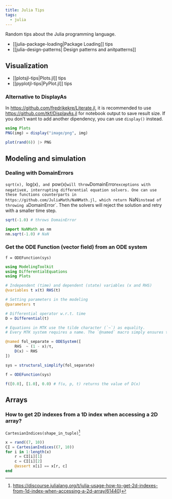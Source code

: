 ```yaml
---
title: Julia Tips
tags:
  - julia
---
```


Random tips about the Julia programming language.

+ [[julia-package-loading|Package Loading]] tips
+ [[julia-design-patterns| Design patterns and anitpatterns]]

## Visualization

+ [[plotsjl-tips|Plots.jl]] tips
+ [[pyplotjl-tips|PyPlot.jl]] tips

### Alternative to DisplayAs

In https://github.com/fredrikekre/Literate.jl, it is recommended to use https://github.com/tkf/DisplayAs.jl for notebook output to save result size. If you don't want to add another dipendency, you can use `display()` instead.

```julia
using Plots
PNG(img) = display("image/png", img)

plot(rand(6)) |> PNG
```

## Modeling and simulation

### Dealing with DomainErrors

`sqrt(x), `log(x)`, and `pow(x)` will throw `DomainError` exceptions with negative `x`, interrupting differential equation solvers. One can use these functions counterparts in https://github.com/JuliaMath/NaNMath.jl, which return `NaN` instead of throwing a `DomainError`. Then the solvers will reject the solution and retry with a smaller time step.

```julia
sqrt(-1.0) # throws DomainError

import NaNMath as nm
nm.sqrt(-1.0) # NaN
```

### Get the ODE Function (vector field) from an ODE system

`f = ODEFunction(sys)`

```julia
using ModelingToolkit
using DifferentialEquations
using Plots

# Independent (time) and dependent (state) variables (x and RHS)
@variables t x(t) RHS(t)

# Setting parameters in the modeling
@parameters τ

# Differential operator w.r.t. time
D = Differential(t)

# Equations in MTK use the tilde character (`~`) as equality.
# Every MTK system requires a name. The `@named` macro simply ensures that the symbolic name matches the name in the REPL.

@named fol_separate = ODESystem([
    RHS  ~ (1 - x)/τ,
    D(x) ~ RHS
])

sys = structural_simplify(fol_separate)

f = ODEFunction(sys)

f([0.0], [1.0], 0.0) # f(u, p, t) returns the value of D(x)
```

## Arrays

### How to get 2D indexes from a 1D index when accessing a 2D array?

`CartesianIndices(shape_in_tuple)`[^cartesian]

```julia
x = rand((7, 10))
CI = CartesianIndices((7, 10))
for i in 1:length(x)
    r = CI[i][1]
    c = CI[i][2]
    @assert x[i] == x[r, c]
end
```

[^cartesian]: https://discourse.julialang.org/t/julia-usage-how-to-get-2d-indexes-from-1d-index-when-accessing-a-2d-array/61440)
